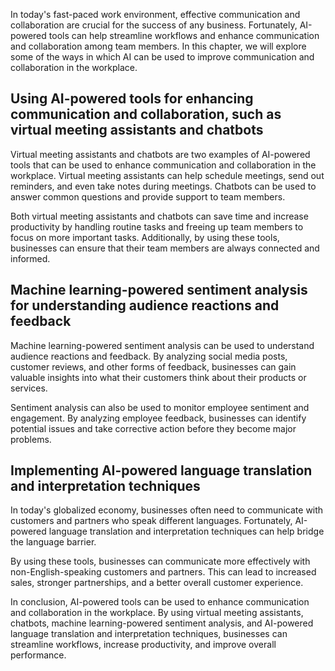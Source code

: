 
In today's fast-paced work environment, effective communication and collaboration are crucial for the success of any business. Fortunately, AI-powered tools can help streamline workflows and enhance communication and collaboration among team members. In this chapter, we will explore some of the ways in which AI can be used to improve communication and collaboration in the workplace.

Using AI-powered tools for enhancing communication and collaboration, such as virtual meeting assistants and chatbots
---------------------------------------------------------------------------------------------------------------------

Virtual meeting assistants and chatbots are two examples of AI-powered tools that can be used to enhance communication and collaboration in the workplace. Virtual meeting assistants can help schedule meetings, send out reminders, and even take notes during meetings. Chatbots can be used to answer common questions and provide support to team members.

Both virtual meeting assistants and chatbots can save time and increase productivity by handling routine tasks and freeing up team members to focus on more important tasks. Additionally, by using these tools, businesses can ensure that their team members are always connected and informed.

Machine learning-powered sentiment analysis for understanding audience reactions and feedback
---------------------------------------------------------------------------------------------

Machine learning-powered sentiment analysis can be used to understand audience reactions and feedback. By analyzing social media posts, customer reviews, and other forms of feedback, businesses can gain valuable insights into what their customers think about their products or services.

Sentiment analysis can also be used to monitor employee sentiment and engagement. By analyzing employee feedback, businesses can identify potential issues and take corrective action before they become major problems.

Implementing AI-powered language translation and interpretation techniques
--------------------------------------------------------------------------

In today's globalized economy, businesses often need to communicate with customers and partners who speak different languages. Fortunately, AI-powered language translation and interpretation techniques can help bridge the language barrier.

By using these tools, businesses can communicate more effectively with non-English-speaking customers and partners. This can lead to increased sales, stronger partnerships, and a better overall customer experience.

In conclusion, AI-powered tools can be used to enhance communication and collaboration in the workplace. By using virtual meeting assistants, chatbots, machine learning-powered sentiment analysis, and AI-powered language translation and interpretation techniques, businesses can streamline workflows, increase productivity, and improve overall performance.
